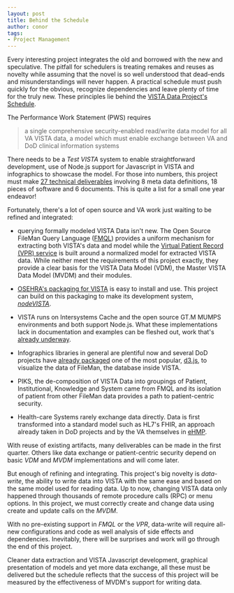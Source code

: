 ```yaml
---
layout: post
title: Behind the Schedule
author: conor
tags:
- Project Management
---
```


Every interesting project integrates the old and borrowed with the new and speculative. The pitfall for schedulers is treating remakes and reuses as novelty while assuming that the novel is so well understood that dead-ends and misunderstandings will never happen. A practical schedule must push quickly for the obvious, recognize dependencies and leave plenty of time for the truly new. These principles lie behind the [VISTA Data Project's Schedule](https://github.com/vistadataproject/documents#deliverables-schedule).

<!--more-->

The Performance Work Statement (PWS) requires

> a single comprehensive security-enabled read/write data model for all VA VISTA data, a model which must enable exchange between VA and DoD clinical information systems

There needs to be a _Test VISTA_ system to enable straightforward development, use of Node.js support for Javascript in VISTA and infographics to showcase the model. For those into numbers, this project must make [27 technical deliverables](https://github.com/vistadataproject/documents#technical-deliverables) involving 8 meta data definitions, 18 pieces of software and 6 documents. This is quite a list for a small one year endeavor!

<p data-pullquote="there's a lot of open source and VA work just waiting to be refined and integrated"></p>
Fortunately, there's a lot of open source and VA work just waiting to be refined and integrated:

  * querying formally modeled VISTA Data isn't new. The Open Source FileMan Query Language ([FMQL](http://fmql.caregraf.info)) provides a uniform mechanism for extracting both VISTA's data and model while the [Virtual Patient Record (VPR) service](https://github.com/vistadataproject/MVDM/tree/master/VPRModel) is built around a normalized model for extracted VISTA data. While neither meet the requirements of this project exactly, they provide a clear basis for the VISTA Data Model (VDM), the Master VISTA Data Model (MVDM) and their modules.

  * [OSEHRA's packaging for VISTA](https://github.com/vistadataproject/nodeVISTA/tree/master/osehraVISTA) is easy to install and use. This project can build on this packaging to make its development system, _[nodeVISTA](https://github.com/vistadataproject/nodeVISTA)_.
  
  * VISTA runs on Intersystems Cache and the open source GT.M MUMPS environments and both support Node.js. What these implementations lack in documentation and examples can be fleshed out, work that's [already underway](https://github.com/vistadataproject/nodeVISTA/tree/master/nodemExamples). 
  
  * Infographics libraries in general are plentiful now and several DoD projects have [already packaged](https://github.com/vistadataproject/infographics) one of the most popular, [d3.js](http://d3js.org/), to visualize the data of FileMan, the database inside VISTA. 
  
  * PIKS, the de-composition of VISTA Data into groupings of Patient, Institutional, Knowledge and System came from FMQL and its isolation of patient from other FileMan data provides a path to patient-centric security.
  
  * Health-care Systems rarely exchange data directly. Data is first transformed into a standard model such as HL7's FHIR, an approach already taken in DoD projects and by the VA themselves in [eHMP](https://github.com/vistadataproject/MVDMmap/issues/1). 

With reuse of existing artifacts, many deliverables can be made in the first quarter. Others like data exchange or patient-centric security depend on basic _VDM_ and _MVDM_ implementations and will come later.

<p class="pull-left" data-pullquote="big novelty is data-write, the ability to write data into VISTA with the same ease and based on the same model used for reading data"></p>

But enough of refining and integrating. This project's big novelty is _data-write_, the ability to write data into VISTA with the same ease and based on the same model used for reading data. Up to now, changing VISTA data only happened through thousands of remote procedure calls (RPC) or menu options. In this project, we must correctly create and change data using create and update calls on the _MVDM_. 

With no pre-existing support in _FMQL_ or the _VPR_, data-write will require all-new configurations and code as well analysis of side effects and dependencies. Inevitably, there will be surprises and work will go through the end of this project. 

Cleaner data extraction and VISTA Javascript development, graphical presentation of models and yet more data exchange, all these must be delivered but the schedule reflects that the success of this project will be measured by the effectiveness of MVDM's support for writing data. 
